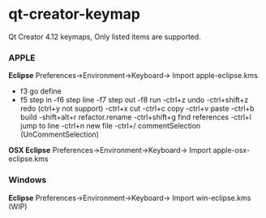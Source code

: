 # qt-creator-keymap

Qt Creator 4.12 keymaps, Only listed items are supported.

### APPLE 
**Eclipse** Preferences->Environment->Keyboard-> Import apple-eclipse.kms

- f3 go define
- f5 step in 
-f6 step line
-f7 step out
-f8 run
-ctrl+z undo
-ctrl+shift+z redo (ctrl+y not support)
-ctrl+x cut
-ctrl+c copy
-ctrl+v paste
-ctrl+b build
-shift+alt+r refactor.rename
-ctrl+shift+g find references
-ctrl+l jump to line
-ctrl+n new file 
-ctrl+/ commentSelection (UnCommentSelection)

**OSX Eclipse** Preferences->Environment->Keyboard-> Import apple-osx-eclipse.kms

### Windows 
**Eclipse** Preferences->Environment->Keyboard-> Import win-eclipse.kms (WIP)
